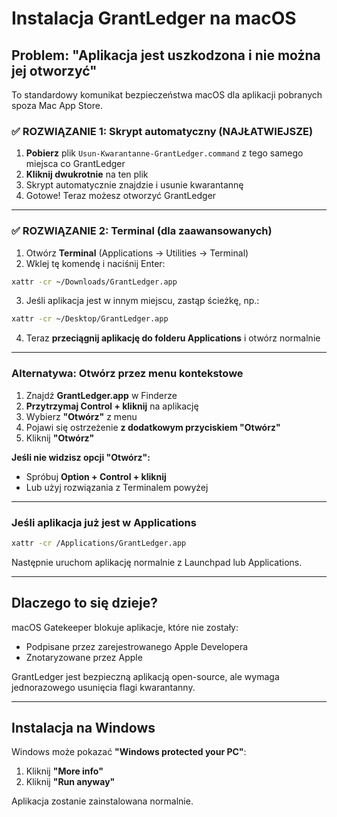 # Instalacja GrantLedger na macOS

## Problem: "Aplikacja jest uszkodzona i nie można jej otworzyć"

To standardowy komunikat bezpieczeństwa macOS dla aplikacji pobranych spoza Mac App Store.

### ✅ ROZWIĄZANIE 1: Skrypt automatyczny (NAJŁATWIEJSZE)

1. **Pobierz** plik `Usun-Kwarantanne-GrantLedger.command` z tego samego miejsca co GrantLedger
2. **Kliknij dwukrotnie** na ten plik
3. Skrypt automatycznie znajdzie i usunie kwarantannę
4. Gotowe! Teraz możesz otworzyć GrantLedger

---

### ✅ ROZWIĄZANIE 2: Terminal (dla zaawansowanych)

1. Otwórz **Terminal** (Applications → Utilities → Terminal)
2. Wklej tę komendę i naciśnij Enter:

```bash
xattr -cr ~/Downloads/GrantLedger.app
```

3. Jeśli aplikacja jest w innym miejscu, zastąp ścieżkę, np.:

```bash
xattr -cr ~/Desktop/GrantLedger.app
```

4. Teraz **przeciągnij aplikację do folderu Applications** i otwórz normalnie

---

### Alternatywa: Otwórz przez menu kontekstowe

1. Znajdź **GrantLedger.app** w Finderze
2. **Przytrzymaj Control + kliknij** na aplikację
3. Wybierz **"Otwórz"** z menu
4. Pojawi się ostrzeżenie **z dodatkowym przyciskiem "Otwórz"**
5. Kliknij **"Otwórz"**

**Jeśli nie widzisz opcji "Otwórz":**

- Spróbuj **Option + Control + kliknij**
- Lub użyj rozwiązania z Terminalem powyżej

---

### Jeśli aplikacja już jest w Applications

```bash
xattr -cr /Applications/GrantLedger.app
```

Następnie uruchom aplikację normalnie z Launchpad lub Applications.

---

## Dlaczego to się dzieje?

macOS Gatekeeper blokuje aplikacje, które nie zostały:

- Podpisane przez zarejestrowanego Apple Developera
- Znotaryzowane przez Apple

GrantLedger jest bezpieczną aplikacją open-source, ale wymaga jednorazowego usunięcia flagi kwarantanny.

---

## Instalacja na Windows

Windows może pokazać **"Windows protected your PC"**:

1. Kliknij **"More info"**
2. Kliknij **"Run anyway"**

Aplikacja zostanie zainstalowana normalnie.
